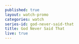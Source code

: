 ```yaml
---
published: true
layout: watch-promo
categories: watch
series-id: god-never-said-that
title: God Never Said That
live: true
---
```


